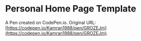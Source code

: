 # Personal Home Page  Template

A Pen created on CodePen.io. Original URL: [https://codepen.io/Kamran1988/pen/GROZEJm](https://codepen.io/Kamran1988/pen/GROZEJm).

